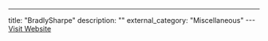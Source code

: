---
title: "BradlySharpe"
description: ""
external_category: "Miscellaneous"
---[Visit Website](https://github.com/BradlySharpe)

